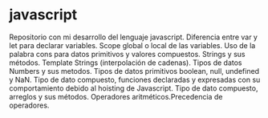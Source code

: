# javascript
Repositorio con mi desarrollo del lenguaje javascript. Diferencia entre var y let para declarar variables. Scope global o local de las variables. Uso de la palabra cons para datos primitivos y valores compuestos. Strings y sus métodos. Template Strings (interpolación de cadenas). Tipos de datos Numbers y sus metodos. Tipos de datos primitivos boolean, null, undefined y NaN. Tipo de dato compuesto, funciones declaradas y expresadas con su comportamiento debido al hoisting de Javascript. Tipo de dato compuesto, arreglos y sus métodos. Operadores aritméticos.Precedencia de operadores.
